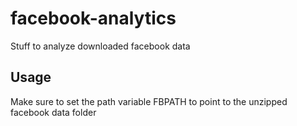 # facebook-analytics
Stuff to analyze downloaded facebook data

## Usage

Make sure to set the path variable FBPATH to point to the unzipped facebook data folder
